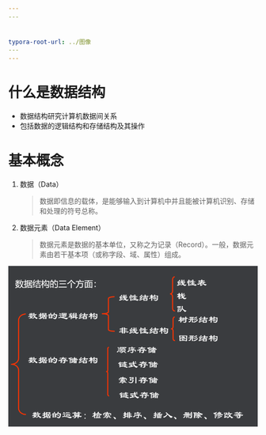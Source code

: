 ```yaml
---
​---
 
 
typora-root-url: ../图像
​---
---
```


# 什么是数据结构

- 数据结构研究计算机数据间关系
- 包括数据的逻辑结构和存储结构及其操作

# 基本概念

1. 数据（Data）

   > 数据即信息的载体，是能够输入到计算机中并且能被计算机识别、存储和处理的符号总称。

2. 数据元素（Data Element）

   > 数据元素是数据的基本单位，又称之为记录（Record）。一般，数据元素由若干基本项（或称字段、域、属性）组成。 

![image-20221017200505063](../图像/image-20221017200505063.png)
